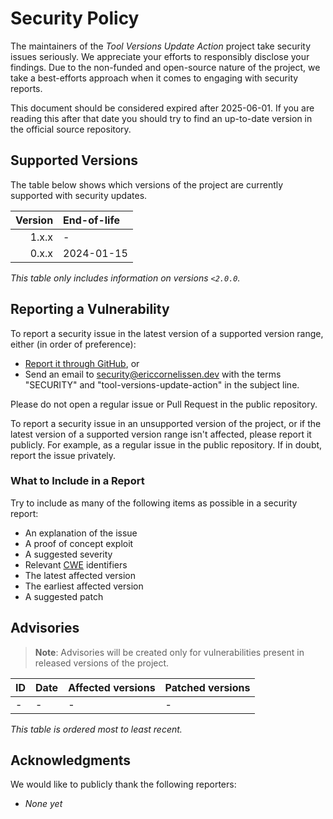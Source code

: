 <!-- SPDX-License-Identifier: CC0-1.0 -->

# Security Policy

The maintainers of the _Tool Versions Update Action_ project take security
issues seriously. We appreciate your efforts to responsibly disclose your
findings. Due to the non-funded and open-source nature of the project, we take a
best-efforts approach when it comes to engaging with security reports.

This document should be considered expired after 2025-06-01. If you are reading
this after that date you should try to find an up-to-date version in the
official source repository.

## Supported Versions

The table below shows which versions of the project are currently supported
with security updates.

| Version | End-of-life |
| ------: | :---------- |
|   1.x.x | -           |
|   0.x.x | 2024-01-15  |

_This table only includes information on versions `<2.0.0`._

## Reporting a Vulnerability

To report a security issue in the latest version of a supported version range,
either (in order of preference):

- [Report it through GitHub][new github advisory], or
- Send an email to [security@ericcornelissen.dev] with the terms "SECURITY" and
  "tool-versions-update-action" in the subject line.

Please do not open a regular issue or Pull Request in the public repository.

To report a security issue in an unsupported version of the project, or if the
latest version of a supported version range isn't affected, please report it
publicly. For example, as a regular issue in the public repository. If in doubt,
report the issue privately.

[new github advisory]: https://github.com/ericcornelissen/tool-versions-update-action/security/advisories/new
[security@ericcornelissen.dev]: mailto:security@ericcornelissen.dev?subject=SECURITY%20%28tool-versions-update-action%29

### What to Include in a Report

Try to include as many of the following items as possible in a security report:

- An explanation of the issue
- A proof of concept exploit
- A suggested severity
- Relevant [CWE] identifiers
- The latest affected version
- The earliest affected version
- A suggested patch

[cwe]: https://cwe.mitre.org/

## Advisories

> **Note**: Advisories will be created only for vulnerabilities present in
> released versions of the project.

| ID               | Date       | Affected versions | Patched versions |
| :--------------- | :--------- | :---------------- | :--------------- |
| -                | -          | -                 | -                |

_This table is ordered most to least recent._

## Acknowledgments

We would like to publicly thank the following reporters:

- _None yet_
